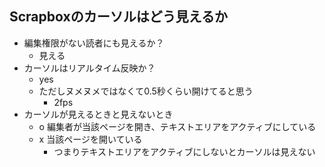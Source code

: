 ## Scrapboxのカーソルはどう見えるか
- 編集権限がない読者にも見えるか？
    - 見える
- カーソルはリアルタイム反映か？
    - yes
    - ただしヌメヌメではなくて0.5秒くらい開けてると思う
        - 2fps
- カーソルが見えるときと見えないとき
    - o 編集者が当該ページを開き、テキストエリアをアクティブにしている
    - x 当該ページを開いている
        - つまりテキストエリアをアクティブにしないとカーソルは見えない

<br>

